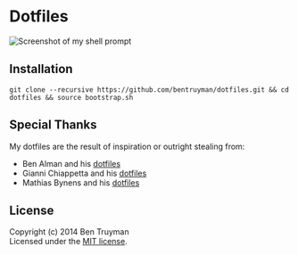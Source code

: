 # Dotfiles

![Screenshot of my shell prompt](http://i.imgur.com/D316FKM.png)

## Installation

    git clone --recursive https://github.com/bentruyman/dotfiles.git && cd dotfiles && source bootstrap.sh

## Special Thanks

My dotfiles are the result of inspiration or outright stealing from:

* Ben Alman and his [dotfiles](https://github.com/cowboy/dotfiles)
* Gianni Chiappetta and his [dotfiles](https://github.com/gf3/dotfiles)
* Mathias Bynens and his [dotfiles](https://github.com/mathiasbynens/dotfiles)

## License

Copyright (c) 2014 Ben Truyman<br>
Licensed under the [MIT license](https://github.com/bentruyman/dotfiles/blob/master/LICENSE-MIT).
